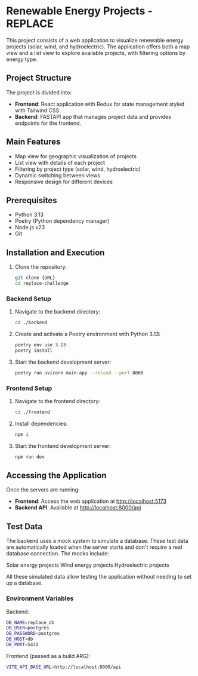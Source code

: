 # Renewable Energy Projects - REPLACE

This project consists of a web application to visualize renewable energy projects (solar, wind, and hydroelectric). The application offers both a map view and a list view to explore available projects, with filtering options by energy type.

## Project Structure

The project is divided into:

- **Frontend**: React application with Redux for state management styled with Tailwind CSS.
- **Backend**: FASTAPI app that manages project data and provides endpoints for the frontend.

## Main Features

- Map view for geographic visualization of projects
- List view with details of each project
- Filtering by project type (solar, wind, hydroelectric)
- Dynamic switching between views
- Responsive design for different devices

## Prerequisites

- Python 3.13
- Poetry (Python dependency manager)
- Node.js v23
- Git

## Installation and Execution

1. Clone the repository:
   ```bash
   git clone {URL}
   cd replace-challenge
   ```

### Backend Setup

1. Navigate to the backend directory:
   ```bash
   cd ./backend
   ```

2. Create and activate a Poetry environment with Python 3.13:
   ```bash
   poetry env use 3.13
   poetry install
   ```

3. Start the backend development server:
   ```bash
   poetry run uvicorn main:app --reload --port 8000
   ```

### Frontend Setup

1. Navigate to the frontend directory:
   ```bash
   cd ./frontend
   ```

2. Install dependencies:
   ```bash
   npm i
   ```

3. Start the frontend development server:
   ```bash
   npm run dev
   ```

## Accessing the Application

Once the servers are running:

- **Frontend**: Access the web application at [http://localhost:5173](http://localhost:5173)
- **Backend API**: Available at [http://localhost:8000/api](http://localhost:8000/api)

## Test Data

The backend uses a mock system to simulate a database. These test data are automatically loaded when the server starts and don't require a real database connection. The mocks include:

Solar energy projects
Wind energy projects
Hydroelectric projects

All these simulated data allow testing the application without needing to set up a database.

### Environment Variables

Backend: 

  ```bash
  DB_NAME=replace_db
  DB_USER=postgres
  DB_PASSWORD=postgres
  DB_HOST=db
  DB_PORT=5432
  ```

Frontend (passed as a build ARG): 

  ```bash
  VITE_API_BASE_URL=http://localhost:8000/api
  ```

